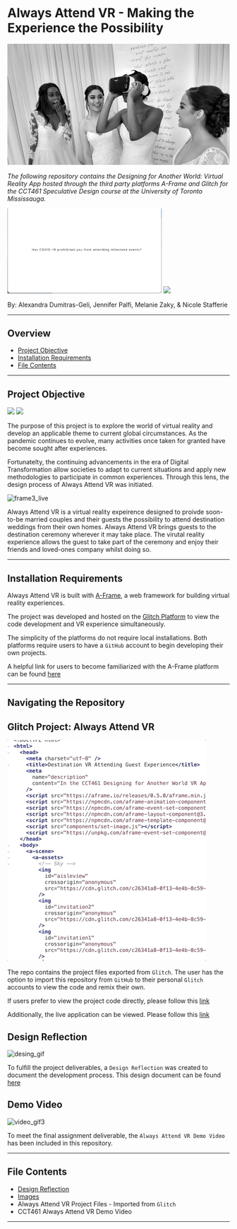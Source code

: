 # Always Attend VR - Making the Experience the Possibility 

![vr](Images/vr.jpg)

*The following repository contains the Designing for Another World: Virtual Reality App hosted through the third party platforms A-Frame and Glitch for the CCT461 Speculative Design course at the University of Toronto Mississauga.*

<img src="Images/video_gif1.gif" width="350"/> <img src="Images/video_gif2.gif" width="350"/> 

By: Alexandra Dumitras-Geli, Jennifer Palfi, Melanie Zaky, & Nicole Stafferie

---

## Overview 

- [Project Objective](#Project-Objective)
- [Installation Requirements](#Installation-Requirements)
- [File Contents](#File-Contents)

---

## Project Objective 

<img src="Images/Final_Frames/frame1_live.gif" width="350"/> <img src="Images/Final_Frames/frame2_live.gif" width="350"/> 

The purpose of this project is to explore the world of virtual reality and develop an applicable theme to current global circumstances. As the pandemic continues to evolve, many activities once taken for granted have become sought after experiences. 

Fortunatelty, the continuing advancements in the era of Digital Transformation allow societies to adapt to current situations and apply new methodologies to participate in common experiences. Through this lens, the design process of Always Attend VR was initiated. 

![frame3_live](Images/Final_Frames/frame3_live.gif)

Always Attend VR is a virtual reality expeirence designed to proivde soon-to-be married couples and their guests the possibility to attend destination weddings from their own homes. Always Attend VR brings guests to the destination ceremony wherever it may take place. The virutal reality experience allows the guest to take part of the ceremony and enjoy their friends and loved-ones company whilst doing so. 

---

## Installation Requirements 

Always Attend VR is built with [A-Frame](https://aframe.io), a web framework for building virtual reality experiences.

The project was developed and hosted on the [Glitch Platform](https://glitch/com) to view the code development and VR experience simultaneously. 

The simplicity of the platforms do not require local installations. Both platforms require users to have a ```GitHub``` account to begin developing their own projects. 

A helpful link for users to become familiarized with the A-Frame platform can be found [here](https://aframe.io/docs/1.1.0/introduction/)

---

## Navigating the Repository 

## Glitch Project: Always Attend VR 

![code](Images/Code_Development/code.gif)

The repo contains the project files exported from ```Glitch```. The user has the option to import this repository from ```GitHub``` to their personal ```Glitch``` accounts to view the code and remix their own. 

If users prefer to view the project code directly, please follow this [link](https://glitch.com/edit/#!/alwaysattendvr)

Additionally, the live application can be viewed. Please follow this [link](https://alwaysattendvr.glitch.me)

## Design Reflection 

![desing_gif](Images/design_gif.gif)

To fulfill the project deliverables, a ```Design Reflection``` was created to document the development process. This design document can be found [here](design_reflection.md)

## Demo Video

![video_gif3](Images/video_gif3.gif)

To meet the final assignment deliverable, the ```Always Attend VR Demo Video``` has been included in this repository. 

---

## File Contents

- [Design Reflection](design_reflection.md)
- [Images](Images)
- Always Attend VR Project Files - Imported from ```Glitch```
- CCT461 Always Attend VR Demo Video

---
